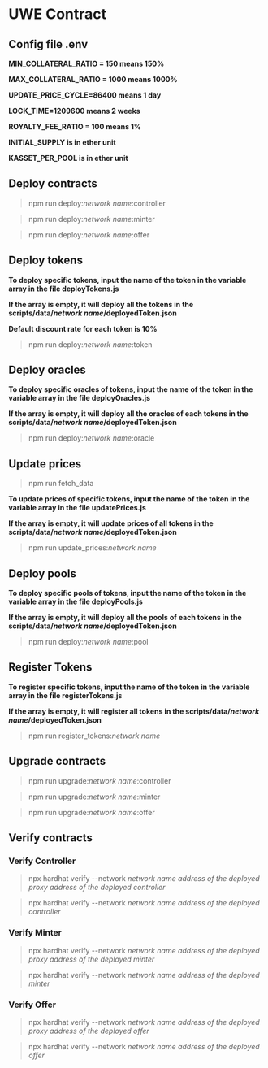 # UWE Contract

## Config file .env

**MIN_COLLATERAL_RATIO = 150 means 150%**

**MAX_COLLATERAL_RATIO = 1000 means 1000%**

**UPDATE_PRICE_CYCLE=86400 means 1 day**

**LOCK_TIME=1209600 means 2 weeks**

**ROYALTY_FEE_RATIO = 100 means 1%**

**INITIAL_SUPPLY is in ether unit**

**KASSET_PER_POOL is in ether unit**


## Deploy contracts

> npm run deploy:*network name*:controller

> npm run deploy:*network name*:minter

> npm run deploy:*network name*:offer


## Deploy tokens

**To deploy specific tokens, input the name of the token in the variable array in the file deployTokens.js** 

**If the array is empty, it will deploy all the tokens in the scripts/data/*network name*/deployedToken.json**

**Default discount rate for each token is 10%**

>   npm run deploy:*network name*:token


## Deploy oracles

**To deploy specific oracles of tokens, input the name of the token in the variable array in the file deployOracles.js**

**If the array is empty, it will deploy all the oracles of each tokens in the scripts/data/*network name*/deployedToken.json**

>   npm run deploy:*network name*:oracle


## Update prices

>   npm run fetch_data

**To update prices of specific tokens, input the name of the token in the variable array in the file updatePrices.js**

**If the array is empty, it will update prices of all tokens in the scripts/data/*network name*/deployedToken.json**

>   npm run update_prices:*network name*


## Deploy pools

**To deploy specific pools of tokens, input the name of the token in the variable array in the file deployPools.js**

**If the array is empty, it will deploy all the pools of each tokens in the scripts/data/*network name*/deployedToken.json**

>   npm run deploy:*network name*:pool


## Register Tokens

**To register specific tokens, input the name of the token in the variable array in the file registerTokens.js**

**If the array is empty, it will register all tokens in the scripts/data/*network name*/deployedToken.json**

>   npm run register_tokens:*network name*


## Upgrade contracts

> npm run upgrade:*network name*:controller

> npm run upgrade:*network name*:minter

> npm run upgrade:*network name*:offer


## Verify contracts

### Verify Controller

> npx hardhat verify --network *network name* *address of the deployed proxy* *address of the deployed controller*

> npx hardhat verify --network *network name* *address of the deployed controller*

### Verify Minter

> npx hardhat verify --network *network name* *address of the deployed proxy* *address of the deployed minter*

> npx hardhat verify --network *network name* *address of the deployed minter*

### Verify Offer

> npx hardhat verify --network *network name* *address of the deployed proxy* *address of the deployed offer*

> npx hardhat verify --network *network name* *address of the deployed offer*
